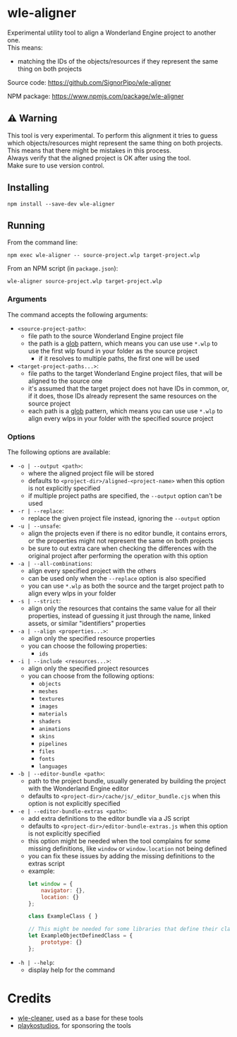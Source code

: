 # wle-aligner

Experimental utility tool to align a Wonderland Engine project to another one.  
This means:
- matching the IDs of the objects/resources if they represent the same thing on both projects

Source code: https://github.com/SignorPipo/wle-aligner

NPM package: https://www.npmjs.com/package/wle-aligner

## :warning: Warning
This tool is very experimental.
To perform this alignment it tries to guess which objects/resources might represent the same thing on both projects. This means that there might be mistakes in this process.  
Always verify that the aligned project is OK after using the tool.  
Make sure to use version control.

## Installing

```
npm install --save-dev wle-aligner
```

## Running

From the command line:
```
npm exec wle-aligner -- source-project.wlp target-project.wlp
```

From an NPM script (in `package.json`):
```
wle-aligner source-project.wlp target-project.wlp
```

### Arguments

The command accepts the following arguments:
- `<source-project-path>`: 
    - file path to the source Wonderland Engine project file
    - the path is a [glob](https://en.wikipedia.org/wiki/Glob_(programming)) pattern, which means you can use use `*.wlp` to use the first wlp found in your folder as the source project
        - if it resolves to multiple paths, the first one will be used
- `<target-project-paths...>`: 
    - file paths to the target Wonderland Engine project files, that will be aligned to the source one
    - it's assumed that the target project does not have IDs in common, or, if it does, those IDs already represent the same resources on the source project
    - each path is a [glob](https://en.wikipedia.org/wiki/Glob_(programming)) pattern, which means you can use use `*.wlp` to align every wlps in your folder with the specified source project

### Options

The following options are available:

- `-o | --output <path>`: 
    - where the aligned project file will be stored
    - defaults to `<project-dir>/aligned-<project-name>` when this option is not explicitly specified
    - if multiple project paths are specified, the `--output` option can't be used
- `-r | --replace`: 
    - replace the given project file instead, ignoring the `--output` option
- `-u | --unsafe`: 
    - align the projects even if there is no editor bundle, it contains errors, or the properties might not represent the same on both projects
    - be sure to out extra care when checking the differences with the original project after performing the operation with this option
- `-a | --all-combinations`: 
    - align every specified project with the others
    - can be used only when the `--replace` option is also specified
    - you can use `*.wlp` as both the source and the target project path to align every wlps in your folder
- `-s | --strict`: 
    - align only the resources that contains the same value for all their properties, instead of guessing it just through the name, linked assets, or similar "identifiers" properties
- `-a | --align <properties...>`: 
    - align only the specified resource properties
    - you can choose the following properties:
        - `ids`
- `-i | --include <resources...>`: 
    - align only the specified project resources
    - you can choose from the following options:
        - `objects`
        - `meshes`
        - `textures`
        - `images`
        - `materials`
        - `shaders`
        - `animations`
        - `skins`
        - `pipelines`
        - `files`
        - `fonts`
        - `languages`
- `-b | --editor-bundle <path>`: 
    - path to the project bundle, usually generated by building the project with the Wonderland Engine editor
    - defaults to `<project-dir>/cache/js/_editor_bundle.cjs` when this option is not explicitly specified
- `-e | --editor-bundle-extras <path>`: 
    - add extra definitions to the editor bundle via a JS script
    - defaults to `<project-dir>/editor-bundle-extras.js` when this option is not explicitly specified
    - this option might be needed when the tool complains for some missing definitions, like `window` or `window.location` not being defined
    - you can fix these issues by adding the missing definitions to the extras script
    - example:
        ```js
        let window = {
            navigator: {},
            location: {}
        };

        class ExampleClass { }

        // This might be needed for some libraries that define their classes in the old js way, like Howler
        let ExampleObjectDefinedClass = {
            prototype: {}
        };
        ```
- `-h | --help`: 
    - display help for the command

# Credits

- [wle-cleaner](https://github.com/playkostudios/wle-cleaner), used as a base for these tools
- [playkostudios](https://github.com/playkostudios), for sponsoring the tools